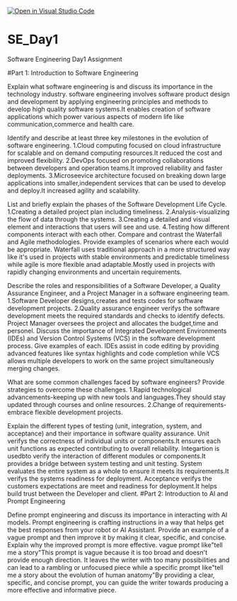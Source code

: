 [![Open in Visual Studio Code](https://classroom.github.com/assets/open-in-vscode-2e0aaae1b6195c2367325f4f02e2d04e9abb55f0b24a779b69b11b9e10269abc.svg)](https://classroom.github.com/online_ide?assignment_repo_id=15567704&assignment_repo_type=AssignmentRepo)
# SE_Day1
Software Engineering Day1 Assignment

#Part 1: Introduction to Software Engineering

Explain what software engineering is and discuss its importance in the technology industry.
software engineering involves software product design and development by applying engineering principles and methods to develop high quality software systems.It enables creation of software applications which power various aspects of modern life like communication,commerce and health care.

Identify and describe at least three key milestones in the evolution of software engineering.
1.Cloud computing focused on cloud infrastructure for scalable and on demand computing resources.It reduced the cost and improved flexibility.
2.DevOps focused on promoting collaborations between developers and operation teams.It improved reliability and faster deployments.
3.Microseevice architecture focused on breaking down large applications into smaller,independent services that can be used to develop and deploy.It increased agility and scalability.

List and briefly explain the phases of the Software Development Life Cycle.
1.Creating a detailed project plan including timeliness. 
2.Analysis-visualizing the flow of data through the systems.
3.Creating a detailed and visual  element and interactions that users will see and use.
4.Testing how different components interact with each other.
Compare and contrast the Waterfall and Agile methodologies. Provide examples of scenarios where each would be appropriate.
Waterfall uses traditional approach in a more structured way like it's used in projects with stable environments and predictable timeliness while agile is more flexible anad adaptable.Mostly used in projects with rapidly changing environments and uncertain requirements.

Describe the roles and responsibilities of a Software Developer, a Quality Assurance Engineer, and a Project Manager in a software engineering team.
1.Software Developer designs,creates and tests codes for software development projects.
2.Quality assurance engineer verifys the software development meets the required standards and checks to identify defects.
Project Manager oversees the project and allocates the budget,time and personel.
Discuss the importance of Integrated Development Environments (IDEs) and Version Control Systems (VCS) in the software development process. Give examples of each.
IDEs assist in code editing by providing advanced features like syntax highlights and code completion while VCS allows multiple developers to work on the same project simultaneously merging changes.

What are some common challenges faced by software engineers? Provide strategies to overcome these challenges.
1.Rapid technological advancements-keeping up with new tools and languages.They should stay updated through courses and online resources.
2.Change of requirements-embrace flexible development projects.

Explain the different types of testing (unit, integration, system, and acceptance) and their importance in software quality assurance.
Unit verifys the correctness of individual units or components.It ensures each unit functions as expected contributing to overall reliability.
Integartion is usedbto verify the interaction of different modules or components.It provides a bridge between system testing and unit testing.
System evaluates the entire system as a whole to ensure it meets its requirements.It verifys the systems readiness for deployment.
Acceptance verifys the customers expectations are meet and readiness for deployment.It helps build trust between the Developer and client.
#Part 2: Introduction to AI and Prompt Engineering


Define prompt engineering and discuss its importance in interacting with AI models.
Prompt engineering is crafting instructions
in a way that helps get the best responses from your robot or AI Assistant. 
Provide an example of a vague prompt and then improve it by making it clear, specific, and concise. Explain why the improved prompt is more effective.
vague prompt like"tell me a story"This prompt is vague because it is too broad and doesn't provide enough direction. It leaves the writer with too many possibilities and can lead to a rambling or unfocused piece while a specific prompt like"tell me a story about the evolution of human anatomy"By providing a clear, specific, and concise prompt, you can guide the writer towards producing a more effective and informative piece.

